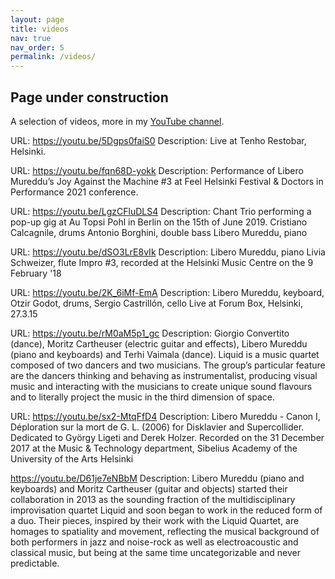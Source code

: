 ```yaml
---
layout: page
title: videos
nav: true
nav_order: 5
permalink: /videos/
---
```


## Page under construction

A selection of videos, more in my [YouTube channel](https://www.youtube.com/@liberomureddu).

URL: https://youtu.be/5Dgps0faiS0
Description: Live at Tenho Restobar, Helsinki.

URL: https://youtu.be/fqn68D-yokk
Description: Performance of Libero Mureddu’s Joy Against the Machine #3 at Feel Helsinki Festival & Doctors in Performance 2021 conference.

URL: https://youtu.be/LgzCFluDLS4
Description: Chant Trio performing a pop-up gig at Au Topsi Pohl in Berlin on the 15th of June 2019. Cristiano Calcagnile, drums Antonio Borghini, double bass Libero Mureddu, piano

URL: https://youtu.be/dSO3LrE8vIk
Description: Libero Mureddu, piano Livia Schweizer, flute Impro #3, recorded at the Helsinki Music Centre on the 9 February '18

URL: https://youtu.be/2K_6iMf-EmA
Description: Libero Mureddu, keyboard, Otzir Godot, drums, Sergio Castrillón, cello Live at Forum Box, Helsinki, 27.3.15

URL: https://youtu.be/rM0aM5p1_gc
Description: Giorgio Convertito (dance), Moritz Cartheuser (electric guitar and effects), Libero Mureddu (piano and keyboards) and Terhi Vaimala (dance). Liquid is a music quartet composed of two dancers and two musicians. The group’s particular feature are the dancers thinking and behaving as instrumentalist, producing visual music and interacting with the musicians to create unique sound flavours and to literally project the music in the third dimension of space.

URL: https://youtu.be/sx2-MtqFfD4
Description: Libero Mureddu - Canon I, Déploration sur la mort de G. L. (2006) for Disklavier and Supercollider. Dedicated to György Ligeti and Derek Holzer. Recorded on the 31 December 2017 at the Music & Technology department, Sibelius Academy of the University of the Arts Helsinki

https://youtu.be/D61je7eNBbM
Description: Libero Mureddu (piano and keyboards) and Moritz Cartheuser (guitar and objects) started their collaboration in 2013 as the sounding fraction of the multidisciplinary improvisation quartet Liquid and soon began to work in the reduced form of a duo. Their pieces, inspired by their work with the Liquid Quartet, are homages to spatiality and movement, reflecting the musical background of both performers in jazz and noise-rock as well as electroacoustic and classical music, but being at the same time uncategorizable and never predictable.
